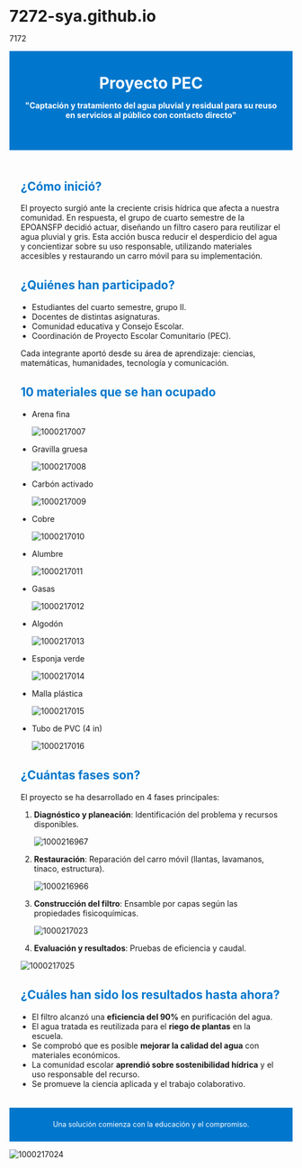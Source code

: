 # 7272-sya.github.io
7172
<!DOCTYPE html><html lang="es">
<head>
  <meta charset="UTF-8">
  <meta name="viewport" content="width=device-width, initial-scale=1.0">
  <title>Proyecto PEC - Agua Pluvial y Residual</title>
  <style> 
  
  ![1000216958](https://github.com/user-attachments/assets/c04b2f2c-3715-47b1-98e7-b0e2900af408)

  body { font-family: Arial, sans-serif; margin: 0; padding: 0; background: #f4f4f4; color: #333; }
    header, section { padding: 20px; max-width: 900px; margin: auto; }
    header { background: #0077cc; color: white; text-align: center; padding: 40px 20px; }
    h1 { margin: 0; font-size: 2em; }
    h2 { color: #0077cc; margin-top: 1.5em; }
    ul { margin-top: 0.5em; padding-left: 20px; }
    footer { background: #0077cc; color: white; text-align: center; padding: 10px; font-size: 0.9em; }
  </style>
</head>
<body>
  <header>
    <h1>Proyecto PEC</h1>
    <p><strong>"Captación y tratamiento del agua pluvial y residual para su reuso en servicios al público con contacto directo"</strong></p>
  </header>  <section>
    <h2>¿Cómo inició?</h2>
    <p>El proyecto surgió ante la creciente crisis hídrica que afecta a nuestra comunidad. En respuesta, el grupo de cuarto semestre de la EPOANSFP decidió actuar, diseñando un filtro casero para reutilizar el agua pluvial y gris. Esta acción busca reducir el desperdicio del agua y concientizar sobre su uso responsable, utilizando materiales accesibles y restaurando un carro móvil para su implementación.</p><h2>¿Quiénes han participado?</h2>
<ul>
  <li>Estudiantes del cuarto semestre, grupo II.</li>
  <li>Docentes de distintas asignaturas.</li>
  <li>Comunidad educativa y Consejo Escolar.</li>
  <li>Coordinación de Proyecto Escolar Comunitario (PEC).</li>
</ul>
<p>Cada integrante aportó desde su área de aprendizaje: ciencias, matemáticas, humanidades, tecnología y comunicación.</p>

<h2>10 materiales que se han ocupado</h2>
<ul>
  <li>Arena fina</li> 
  
![1000217007](https://github.com/user-attachments/assets/ab8324a2-e40d-441d-a0c9-a324168d149f)

  <li>Gravilla gruesa</li> 
  
![1000217008](https://github.com/user-attachments/assets/2f85c92f-c6d0-4fbd-b14c-111cbcaecc05)

  <li>Carbón activado</li> 
  
![1000217009](https://github.com/user-attachments/assets/b07404c0-7309-42ea-a9c8-38bd7d4f5807)

  <li>Cobre</li> 
  
![1000217010](https://github.com/user-attachments/assets/5225c8c1-5819-4bcf-89ec-21817fea855b)

  <li>Alumbre</li> 
  
![1000217011](https://github.com/user-attachments/assets/4b2b312f-2574-4dd6-9d9e-9757e009b120)

  <li>Gasas</li> 
  
![1000217012](https://github.com/user-attachments/assets/38e1d494-64a0-4acd-a0e7-6deedcea2e20)

  <li>Algodón</li> 
  
![1000217013](https://github.com/user-attachments/assets/9e2b337c-fb02-47d4-a6b3-6b09531f5303)

  <li>Esponja verde</li>
  
![1000217014](https://github.com/user-attachments/assets/2503f66d-5783-46c7-be9f-359d257cbfc5)

  <li>Malla plástica</li> 
  
![1000217015](https://github.com/user-attachments/assets/e19f4653-bf0d-4dac-9412-a656ddb4b36c)

  <li>Tubo de PVC (4 in)</li> 
  
  ![1000217016](https://github.com/user-attachments/assets/b319c79e-16d4-4e75-af7e-0553ed7f5567)

</ul>

<h2>¿Cuántas fases son?</h2>
<p>El proyecto se ha desarrollado en 4 fases principales:</p>
<ol>
  <li><strong>Diagnóstico y planeación</strong>: Identificación del problema y recursos disponibles.</li> 
  
![1000216967](https://github.com/user-attachments/assets/d2425b62-e8b2-4ff9-ba65-dd8edb977656)

  <li><strong>Restauración</strong>: Reparación del carro móvil (llantas, lavamanos, tinaco, estructura).</li>
  
![1000216966](https://github.com/user-attachments/assets/9338daec-c642-46ae-aecd-2c9adcc48864)

  <li><strong>Construcción del filtro</strong>: Ensamble por capas según las propiedades fisicoquímicas.</li>
  
![1000217023](https://github.com/user-attachments/assets/a8b695f7-0868-41c7-b87a-f45327ddd1b1)

  <li><strong>Evaluación y resultados</strong>: Pruebas de eficiencia y caudal.</li>
</ol> 

![1000217025](https://github.com/user-attachments/assets/4d3bd987-4d42-4dca-beaa-409ab3425d7c)


<h2>¿Cuáles han sido los resultados hasta ahora?</h2>
<ul>
  <li>El filtro alcanzó una <strong>eficiencia del 90%</strong> en purificación del agua.</li>
  <li>El agua tratada es reutilizada para el <strong>riego de plantas</strong> en la escuela.</li>
  <li>Se comprobó que es posible <strong>mejorar la calidad del agua</strong> con materiales económicos.</li>
  <li>La comunidad escolar <strong>aprendió sobre sostenibilidad hídrica</strong> y el uso responsable del recurso.</li>
  <li>Se promueve la ciencia aplicada y el trabajo colaborativo.</li>
</ul>

  </section>  <footer>
    <p>Una solución comienza con la educación y el compromiso.</p>
  </footer>
</body>
</html> 

![1000217024](https://github.com/user-attachments/assets/922a5611-0e59-4c3b-b0b0-9bc1ac6e4f26)
